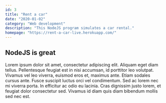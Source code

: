 ```yaml
---
id: 3
title: "Rent a car"
date: "2020-01-02"
category: "Web development"
description: "This NodeJS program simulates a car rental."
homepage: "https://rent-a-car-live.herokuapp.com/"
---
```


## NodeJS is great

Lorem ipsum dolor sit amet, consectetur adipiscing elit. Aliquam eget diam tellus. Pellentesque feugiat est in nisi accumsan, id porttitor leo volutpat. Vivamus vel leo viverra, euismod eros et, maximus ante. Etiam sodales cursus ante. Fusce suscipit luctus orci vel condimentum. Sed ac lorem nec mi viverra porta. In efficitur ac odio eu lacinia. Cras dignissim justo lorem, et feugiat dolor consectetur sed. Vivamus id diam quis diam bibendum mollis sed nec est.
